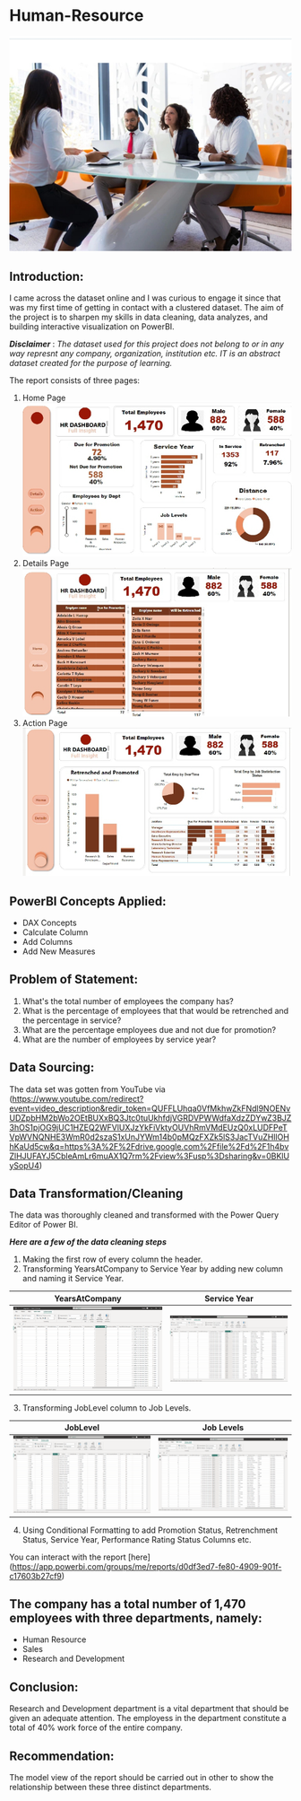 # Human-Resource

![](Intro.png)

## Introduction:


I came across the dataset online and I was curious to engage it since that was my first time of getting in contact with a clustered dataset. The aim of the project is to sharpen my skills in data cleaning, data analyzes, and building interactive visualization on PowerBI.

**_Disclaimer_** : _The dataset used for this project does not belong to or in any way represnt any company, organization, institution etc. IT is an abstract dataset created for the purpose of learning._

The report consists of three pages:
  1. Home Page ![](p1.png)
  2. Details Page ![](p2.png) 
  3. Action Page ![](p3.png)



## PowerBI Concepts Applied:
  - DAX Concepts 
  - Calculate Column
  - Add Columns 
  - Add New Measures

## Problem of Statement:
  1. What's the total number of employees the company has? 
  2. What is the percentage of employees that that would be retrenched and the percentage in service? 
  3. What are the percentage employees due and not due for promotion? 
  4. What are the number of employees by service year? 

## Data Sourcing:
The data set was gotten from YouTube via 
(https://www.youtube.com/redirect?event=video_description&redir_token=QUFFLUhqa0VfMkhwZkFNdl9NOENvUDZpbHM2bWo2OEtBUXxBQ3Jtc0tuUkhfdjVGRDVPWWdfaXdzZDYwZ3BJZ3hOS1pjOG9jUC1HZEQ2WFVlUXJzYkFiVktyOUVhRmVMdEUzQ0xLUDFPeTVpWVNQNHE3WmR0d2szaS1xUnJYWm14b0pMQzFXZk5lS3JacTVuZHllOHhKaUd5cw&q=https%3A%2F%2Fdrive.google.com%2Ffile%2Fd%2F1h4bvZlHJUFAYJ5CbleAmLr6muAX1Q7rm%2Fview%3Fusp%3Dsharing&v=0BKlUySopU4)

## Data Transformation/Cleaning
The data was thoroughly cleaned and transformed with the Power Query Editor of Power BI. 

**_Here are a few of the data cleaning steps_**
1. Making the first row of every column the header. 
2. Transforming YearsAtCompany to Service Year by adding new column and naming it Service Year. 

YearsAtCompany           |   Service Year
:-----------------------:|:-------------------:
![](YearsAtCompany.png)  |  ![](Service_Year.png)

3. Transforming JobLevel column to Job Levels.

JobLevel                 |             Job Levels
:-----------------------:|:-----------------------------:
![](JobLevel.png)        |       ![](Job_Levels.png)

4. Using Conditional Formatting to add Promotion Status, Retrenchment Status, Service Year, Performance Rating Status Columns etc.

You can interact with the report [here] (https://app.powerbi.com/groups/me/reports/d0df3ed7-fe80-4909-901f-c17603b27cf9)


## The company has a total number of 1,470 employees with three departments, namely:
- Human Resource
- Sales
- Research and Development

## Conclusion:
Research and Development department is a vital department that should be given an adequate attention. The employess in the department constitute a total of 40% work force of the entire company.

## Recommendation:
The model view of the report should be carried out in other to show the relationship between these three distinct departments.



